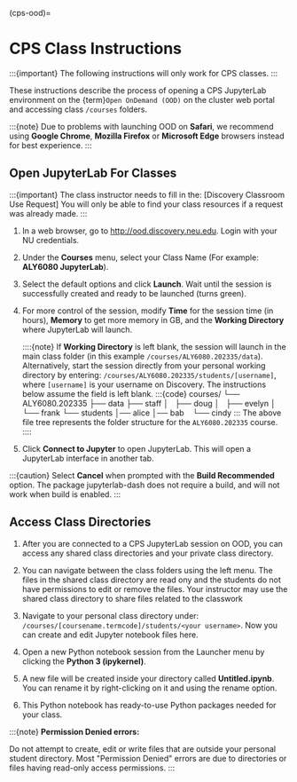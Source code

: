 (cps-ood)=

# CPS Class Instructions

:::{important}
The following instructions will only work for CPS classes.
:::

These instructions describe the process of opening a CPS JupyterLab environment on the {term}`Open OnDemand (OOD)` on the cluster web portal and accessing class `/courses` folders.

:::{note}
Due to problems with launching OOD on **Safari**, we recommend using **Google Chrome**, **Mozilla Firefox** or **Microsoft Edge** browsers instead for best experience.
:::

## Open JupyterLab For Classes

:::{important}
The class instructor needs to fill in the: [Discovery Classroom Use Request] You will only be able to find your class resources if a request was already made.
:::

1. In a web browser, go to <http://ood.discovery.neu.edu>. Login with your NU credentials.

1. Under the **Courses** menu, select your Class Name (For example: **ALY6080 JupyterLab**).

1. Select the default options and click **Launch**. Wait until the session is successfully created and ready to be launched (turns green).

1. For more control of the session, modify **Time** for the session time (in hours), **Memory** to get more memory in GB, and the **Working Directory** where JupyterLab will launch.

    ::::{note}
    If **Working Directory** is left blank, the session will launch in the main class folder (in this example `/courses/ALY6080.202335/data`). Alternatively, start the session directly from your personal working directory by entering: `/courses/ALY6080.202335/students/[username]`, where `[username]` is your username on Discovery. The instructions below assume the field is left blank.
    :::{code}
    courses/
    └── ALY6080.202335
        ├── data
        ├── staff
        │   ├── doug
        │   ├── evelyn
        │   └── frank
        └── students
            │── alice
            │── bab
            └── cindy
    :::
    The above file tree represents the folder structure for the `ALY6080.202335` course.
    ::::

1. Click **Connect to Jupyter** to open JupyterLab. This will open a JupyterLab interface in another tab.

:::{caution}
Select **Cancel** when prompted with the **Build Recommended** option. The package jupyterlab-dash does not require a build, and will not work when build is enabled.
:::

## Access Class Directories

1. After you are connected to a CPS JupyterLab session on OOD, you can access any shared class directories and your private class directory.

1. You can navigate between the class folders using the left menu. The files in the shared class directory are read ony and the students do not have permissions to edit or remove the files. Your instructor may use the shared class directory to share files related to the classwork

1. Navigate to your personal class directory under: `/courses/[coursename.termcode]/students/<your username>`. Now you can create and edit Jupyter notebook files here.

1. Open a new Python notebook session from the Launcher menu by clicking the **Python 3 (ipykernel)**.

1. A new file will be created inside your directory called **Untitled.ipynb**. You can rename it by right-clicking on it and using the rename option.

1. This Python notebook has ready-to-use Python packages needed for your class.

:::{note}
**Permission Denied errors:**

Do not attempt to create, edit or write files that are outside your personal student directory. Most "Permission Denied" errors are due to directories or files having read-only access permissions.
:::